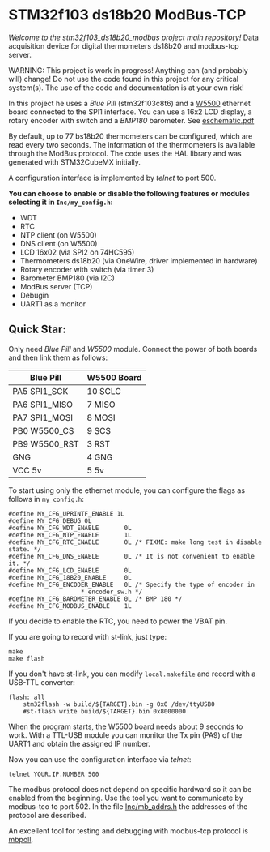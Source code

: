 # STM32f103 ds18b20 ModBus-TCP

_Welcome to the stm32f103_ds18b20_modbus project main repository!_ Data
acquisition device for digital thermometers ds18b20 and modbus-tcp server.

WARNING: This project is work in progress! Anything can (and probably
will) change! Do not use the code found in this project for any
critical system(s). The use of the code and documentation is at your
own risk!

In this project he uses a *Blue Pill* (stm32f103c8t6) and a
[W5500](http://wizwiki.net/wiki/doku.php?id=products:w5500:start)
ethernet board connected to the SPI1 interface. You can use a 16x2 LCD
display, a rotary encoder with switch and a _BMP180_ barometer. See
[eschematic.pdf](eschematic.pdf)

By default, up to 77 bs18b20 thermometers can be configured, which are
read every two seconds. The information of the thermometers is
available through the ModBus protocol. The code uses the HAL library
and was generated with STM32CubeMX initially.

A configuration interface is implemented by _telnet_ to port 500.

**You can choose to enable or disable the following features or
  modules selecting it in `Inc/my_config.h`:**

 - WDT
 - RTC
 - NTP client (on W5500)
 - DNS client (on W5500)
 - LCD 16x02 (via SPI2 on 74HC595)
 - Thermometers ds18b20 (via OneWire, driver implemented in hardware)
 - Rotary encoder with switch (via timer 3)
 - Barometer BMP180 (via I2C)
 - ModBus server (TCP)
 - Debugin
 - UART1 as a monitor


## Quick Star:

Only need _Blue Pill_ and _W5500_ module. Connect the power of both boards and then link them as follows:

Blue Pill | W5500 Board
----------|------
PA5 SPI1_SCK  | 10 SCLC
PA6 SPI1_MISO |  7 MISO
PA7 SPI1_MOSI |  8 MOSI
PB0 W5500_CS  |  9 SCS
PB9 W5500_RST |  3 RST
GNG           |  4 GNG
VCC 5v        |  5 5v

To start using only the ethernet module, you can configure the flags
as follows in `my_config.h`:

    #define MY_CFG_UPRINTF_ENABLE 1L
    #define MY_CFG_DEBUG 0L
    #define MY_CFG_WDT_ENABLE       0L
    #define MY_CFG_NTP_ENABLE       1L 
    #define MY_CFG_RTC_ENABLE       0L /* FIXME: make long test in disable state. */
    #define MY_CFG_DNS_ENABLE       0L /* It is not convenient to enable it. */
    #define MY_CFG_LCD_ENABLE       0L 
    #define MY_CFG_18B20_ENABLE     0L 
    #define MY_CFG_ENCODER_ENABLE   0L /* Specify the type of encoder in
    				    * encoder_sw.h */
    #define MY_CFG_BAROMETER_ENABLE 0L /* BMP 180 */
    #define MY_CFG_MODBUS_ENABLE    1L

If you decide to enable the RTC, you need to power the VBAT pin. 

If you are going to record with st-link, just type:

    make
    make flash

If you don't have st-link, you can modify `local.makefile` and record with a USB-TTL converter:

    flash: all
        stm32flash -w build/${TARGET}.bin -g 0x0 /dev/ttyUSB0
        #st-flash write build/${TARGET}.bin 0x8000000

When the program starts, the W5500 board needs about 9 seconds to
work. With a TTL-USB module you can monitor the Tx pin (PA9) of the
UART1 and obtain the assigned IP number.

Now you can use the configuration interface via _telnet_:

    telnet YOUR.IP.NUMBER 500

The modbus protocol does not depend on specific hardward so it can be
enabled from the beginning. Use the tool you want to communicate by
modbus-tco to port 502. In the file [Inc/mb_addrs.h](Inc/mb_addrs.h)
the addresses of the protocol are described.

An excellent tool for testing and debugging with modbus-tcp protocol
is [mbpoll](https://github.com/epsilonrt/mbpoll).

